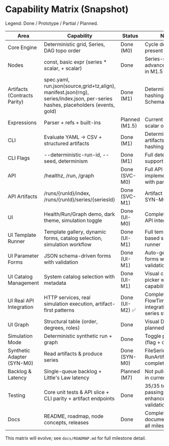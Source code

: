 # Capability Matrix (Snapshot)

Legend: Done / Prototype / Partial / Planned.

| Area | Capability | Status | Notes |
|------|------------|--------|-------|
| Core Engine | Deterministic grid, Series<T>, DAG topo order | Done (M0) | Cycle detection present |
| Nodes | const, basic expr (series * scalar, + scalar) | Done | Series-series & advanced built-ins in M1.5 |
| Artifacts (Contracts Parity) | spec.yaml, run.json(source,grid+tz,align), manifest.json(rng), series/index.json, per-series hashes, placeholders (events, gold) | Done (M1) | Deterministic hashing + JSON Schema validation |
| Expressions | Parser + refs + built-ins | Planned (M1.5) | Current inline scalar ops only |
| CLI | Evaluate YAML -> CSV + structured artifacts | Done (M1) | Deterministic artifacts with hashing |
| CLI Flags | --deterministic-run-id, --seed, determinism | Done (M1) | Full determinism support |
| API | /healthz, /run, /graph | Done (SVC-M0) | Full API implementation with parity tests |
| API Artifacts | /runs/{runId}/index, /runs/{runId}/series/{seriesId} | Done (SVC-M1) | Artifact serving via SYN-M0 adapters |
| UI | Health/Run/Graph demo, dark theme, simulation toggle | Done (UI-M0) | Complete SPA with API integration |
| UI Template Runner | Template gallery, dynamic forms, catalog selection, simulation workflow | Done (UI-M1) | Full template-based simulation runner |
| UI Parameter Forms | JSON schema-driven forms with validation | Done (UI-M1) | Auto-generated forms with type validation |
| UI Catalog Management | System catalog selection with metadata | Done (UI-M1) | Visual catalog picker with capabilities |
| UI Real API Integration | HTTP services, real simulation execution, artifact-first patterns | Done (UI-M2) ✅ | Complete FlowTime-Sim integration with series streaming |
| UI Graph | Structural table (order, degrees, roles) | Done | Visual DAG planned for later |
| Simulation Mode | Deterministic synthetic run + graph | Done | Toggle persisted (flag + query) |
| Synthetic Adapter (SYN-M0) | Read artifacts & produce series | Done (SYN-M0) | FileSeriesReader, RunArtifactAdapter complete |
| Backlog & Latency | Single-queue backlog + Little's Law latency | Planned (M7) | Not pulled forward in current roadmap |
| Testing | Core unit tests & API slice + CLI parity + artifact endpoints | Done | 35/35 tests passing including enhanced artifact validation |
| Docs | README, roadmap, node concepts, releases | Done | Complete documentation for all milestones |

This matrix will evolve; see `docs/ROADMAP.md` for full milestone detail.
